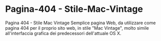 # Pagina-404 - Stile-Mac-Vintage
Pagina 404 - Stile Mac Vintage
Semplice pagina Web, da utilizzare come pagina 404 per il proprio sito web, in stile "Mac Vintage", molto simile all'interfaccia grafica dei predecessori dell'attuale OS X.
